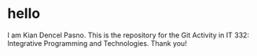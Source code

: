 # hello
I am Kian Dencel Pasno.
This is the repository for the Git Activity in IT 332: Integrative Programming and Technologies.
Thank you!
